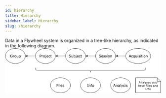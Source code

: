 ```yaml
---
id: hierarchy
title: Hierarchy
sidebar_label: Hierarchy
slug: /hierarchy
---
```

Data in a Flywheel system is organized in a tree-like hierarchy, as indicated in the following diagram.
![data-model.png](../static/img/data-model.png)




